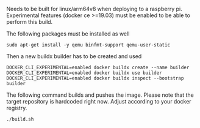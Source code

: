 Needs to be built for linux/arm64v8 when deploying to a raspberry pi.
Experimental features (docker ce >=19.03) must be enabled to be able to perform this build.

The following packages must be installed as well
```shell script
sudo apt-get install -y qemu binfmt-support qemu-user-static
```

Then a new buildx builder has to be created and used
```shell script
DOCKER_CLI_EXPERIMENTAL=enabled docker buildx create --name builder
DOCKER_CLI_EXPERIMENTAL=enabled docker buildx use builder
DOCKER_CLI_EXPERIMENTAL=enabled docker buildx inspect --bootstrap builder
```

The following command builds and pushes the image. Please note that the target repository is hardcoded right now. Adjust according to your docker registry.
```shell script
./build.sh
```
